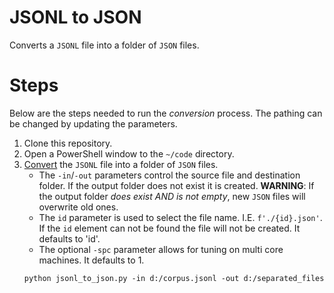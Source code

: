 # JSONL to JSON

Converts a `JSONL` file into a folder of `JSON` files.

# Steps

Below are the steps needed to run the _conversion_ process.
The pathing can be changed by updating the parameters.

1. Clone this repository.
2. Open a PowerShell window to the `~/code` directory.
3. [Convert](../code/jsonl_to_json.py) the `JSONL` file into a folder of `JSON` files.
   * The `-in`/`-out` parameters control the source file and destination folder.
     If the output folder does not exist it is created.
     **WARNING**: If the output folder _does exist AND is not empty_, new `JSON` files will overwrite old ones.
   * The `id` parameter is used to select the file name.
     I.E. `f'./{id}.json'`.
     If the `id` element can not be found the file will not be created.
     It defaults to 'id'.
   * The optional `-spc` parameter allows for tuning on multi core machines.
     It defaults to 1.
   ```{ps1}
   python jsonl_to_json.py -in d:/corpus.jsonl -out d:/separated_files
   ```
